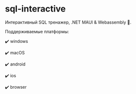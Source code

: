 # sql-interactive
Интерактивный SQL тренажер, .NET MAUI & Webassembly 🌌.

Поддерживаемые платформы:

✔️ windows 

✔️ macOS

✔️ android

✔️ ios

✔️ browser

